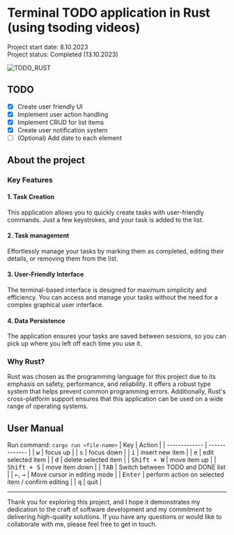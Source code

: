 # Terminal TODO application in Rust (using tsoding videos)
Project start date: 8.10.2023  
Project status: Completed (13.10.2023) 

![TODO_RUST](https://github.com/WiktorB2004/Terminal-Todo-Rust/assets/62223421/09e3071e-9654-4753-a861-0dbea08d2d94)
## TODO
- [x] Create user friendly UI
- [x] Implement user action handling
- [x] Implement CRUD for list items
- [x] Create user notification system
- [ ] (Optional) Add date to each element

## About the project
### Key Features
#### 1. Task Creation
This application allows you to quickly create tasks with user-friendly commands. Just a few keystrokes, and your task is added to the list.

#### 2. Task management  
Effortlessly manage your tasks by marking them as completed, editing their details, or removing them from the list. 

#### 3. User-Friendly Interface  
The terminal-based interface is designed for maximum simplicity and efficiency. You can access and manage your tasks without the need for a complex graphical user interface.

#### 4.  Data Persistence
The application ensures your tasks are saved between sessions, so you can pick up where you left off each time you use it.

### Why Rust?
Rust was chosen as the programming language for this project due to its emphasis on safety, performance, and reliability. It offers a robust type system that helps prevent common programming errors. Additionally, Rust's cross-platform support ensures that this application can be used on a wide range of operating systems.

## User Manual
Run command: `cargo run <file-name>`
| Key | Action |
| ------------- | ------------- |
| <kbd>w</kbd> | focus up  |
| <kbd>s</kbd> | focus down |
| <kbd>i</kbd> | insert new item |
| <kbd>e</kbd> | edit selected item |
| <kbd>d</kbd> | delete selected item |
| <kbd>Shift + W</kbd> | move item up |
| <kbd>Shift + S</kbd> | move item down |
| <kbd>TAB</kbd> | Switch between TODO and DONE list |
| <kbd>&leftarrow;</kbd>, <kbd>&rightarrow;</kbd> | Move cursor in editing mode |
| <kbd>Enter</kbd> | perform action on selected item / confirm editing |
| <kbd>q</kbd> | quit |



- - - -
Thank you for exploring this project, and I hope it demonstrates my dedication to the craft of software development and my commitment to delivering high-quality solutions. If you have any questions or would like to collaborate with me, please feel free to get in touch.
